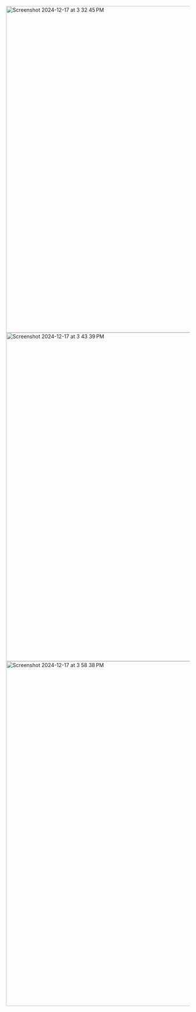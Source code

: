 <img width="892" alt="Screenshot 2024-12-17 at 3 32 45 PM" src="https://github.com/user-attachments/assets/59c2df3c-d25d-46ee-ab0f-966d5a989ed9" />
<img width="898" alt="Screenshot 2024-12-17 at 3 43 39 PM" src="https://github.com/user-attachments/assets/23964eff-f4f4-4207-b626-8c202b0dcb44" />
<img width="942" alt="Screenshot 2024-12-17 at 3 58 38 PM" src="https://github.com/user-attachments/assets/1b19a083-70ce-40a5-b6bd-b42f7dbb0b5b" />

